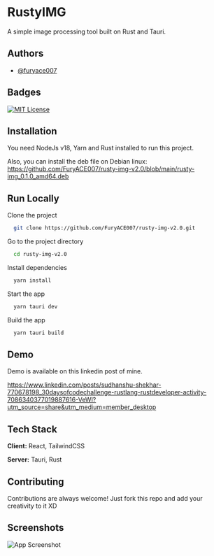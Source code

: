 
# RustyIMG

A simple image processing tool built on Rust and Tauri.



## Authors

- [@furyace007](https://www.github.com/furyace007)


## Badges
[![MIT License](https://img.shields.io/badge/License-MIT-green.svg)](https://choosealicense.com/licenses/mit/)


## Installation

You need NodeJs v18, Yarn and Rust installed to run this project.

Also, you can install the deb file on Debian linux:
https://github.com/FuryACE007/rusty-img-v2.0/blob/main/rusty-img_0.1.0_amd64.deb
    
## Run Locally

Clone the project

```bash
  git clone https://github.com/FuryACE007/rusty-img-v2.0.git
```

Go to the project directory

```bash
  cd rusty-img-v2.0
```

Install dependencies

```bash
  yarn install
```

Start the app

```bash
  yarn tauri dev
```
Build the app

```bash
  yarn tauri build
```


## Demo

Demo is available on this linkedin post of mine.

https://www.linkedin.com/posts/sudhanshu-shekhar-770678198_30daysofcodechallenge-rustlang-rustdeveloper-activity-7086340377019887616-VeWl?utm_source=share&utm_medium=member_desktop
## Tech Stack

**Client:** React, TailwindCSS

**Server:** Tauri, Rust


## Contributing

Contributions are always welcome!
Just fork this repo and add your creativity to it XD


## Screenshots

![App Screenshot](https://pasteboard.co/fjTgNpAA1xJ8.png)

